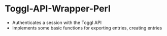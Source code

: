 # Toggl-API-Wrapper-Perl
- Authenticates a session with the Toggl API
- Implements some basic functions for exporting entries, creating entries
